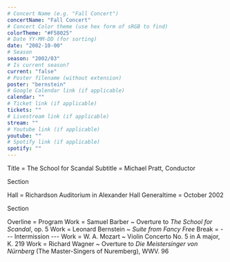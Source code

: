 ```yaml
---
# Concert Name (e.g. "Fall Concert")
concertName: "Fall Concert"
# Concert Color theme (use hex form of sRGB to find)
colorTheme: "#F58025"
# Date YY-MM-DD (for sorting)
date: "2002-10-00"
# Season
season: "2002/03"
# Is current season?
current: "false"
# Poster filename (without extension)
poster: "bernstein"
# Google Calendar link (if applicable)
calendar: ""
# Ticket link (if applicable)
tickets: ""
# Livestream link (if applicable)
stream: ""
# Youtube link (if applicable)
youtube: ""
# Spotify link (if applicable)
spotify: ""
---
```

Title = The School for Scandal
Subtitle = Michael Pratt, Conductor

Section

Hall = Richardson Auditorium in Alexander Hall
Generaltime = October 2002

Section

Overline = Program
Work = Samuel Barber ~ Overture to *The School for Scandal*, op. 5
Work = Leonard Bernstein ~ *Suite from Fancy Free*
Break = --- Intermission ---
Work = W. A. Mozart ~ Violin Concerto No. 5 in A major, K. 219
Work = Richard Wagner ~ Overture to *Die Meistersinger von Nürnberg* (The Master-Singers of Nuremberg), WWV. 96
